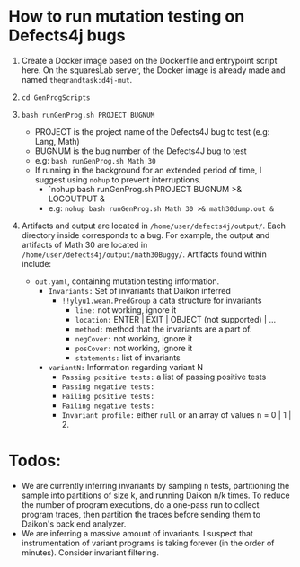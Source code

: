 # How to run mutation testing on Defects4j bugs

1. Create a Docker image based on the Dockerfile and entrypoint script here. 
    On the squaresLab server, the Docker image is already made and named `thegrandtask:d4j-mut`.

2. `cd GenProgScripts`

3. `bash runGenProg.sh PROJECT BUGNUM`
    - PROJECT is the project name of the Defects4J bug to test (e.g: Lang, Math)
    - BUGNUM is the bug number of the Defects4J bug to test
    - e.g: `bash runGenProg.sh Math 30`
    - If running in the background for an extended period of time, I suggest using `nohup` to prevent interruptions.
        - `nohup bash runGenProg.sh PROJECT BUGNUM >& LOGOUTPUT &
        - e.g: `nohup bash runGenProg.sh Math 30 >& math30dump.out &`

4. Artifacts and output are located in `/home/user/defects4j/output/`.
   Each directory inside corresponds to a bug. For example, the output and artifacts of Math 30 are 
   located in `/home/user/defects4j/output/math30Buggy/`.
   Artifacts found within include:
   - `out.yaml`, containing mutation testing information.
      - `Invariants:` Set of invariants that Daikon inferred
          - `!!ylyu1.wean.PredGroup` a data structure for invariants
              - `line:` not working, ignore it
              - `location:` ENTER | EXIT | OBJECT (not supported) | ...
              - `method:` method that the invariants are a part of.
              - `negCover:` not working, ignore it
              - `posCover:` not working, ignore it
              - `statements:` list of invariants
     - `variantN:` Information regarding variant N
        - `Passing positive tests:` a list of passing positive tests
        - `Passing negative tests:`
        - `Failing positive tests:`
        - `Failing negative tests:`
        - `Invariant profile:` either `null` or an array of values n = 0 | 1 | 2.

# Todos:
- We are currently inferring invariants by sampling n tests, partitioning the sample into partitions of size k, and running Daikon n/k times. To reduce the number of program executions, do a one-pass run to collect program traces, then partition the traces before sending them to Daikon's back end analyzer.
- We are inferring a massive amount of invariants. I suspect that instrumentation of variant programs is taking forever (in the order of minutes). Consider invariant filtering.
